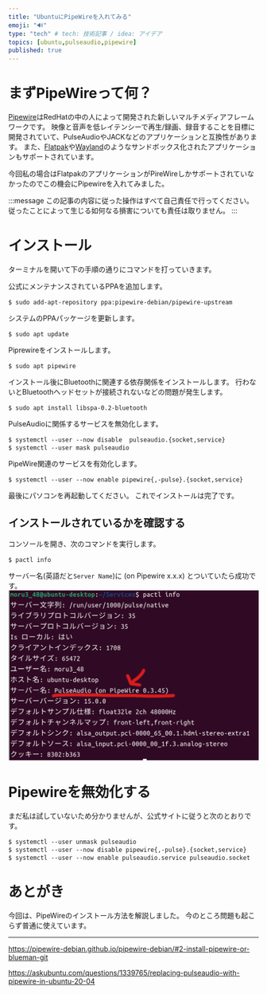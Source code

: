 ```yaml
---
title: "UbuntuにPipeWireを入れてみる"
emoji: "🔊"
type: "tech" # tech: 技術記事 / idea: アイデア
topics: [ubuntu,pulseaudio,pipewire]
published: true
---
```

# まずPipeWireって何？
[Pipewire](https://pipewire.org/)はRedHatの中の人によって開発された新しいマルチメディアフレームワークです。
映像と音声を低レイテンシーで再生/録画、録音することを目標に開発されていて、PulseAudioやJACKなどのアプリケーションと互換性があります。
また、[Flatpak](https://flatpak.org/)や[Wayland](https://wayland.freedesktop.org/)のようなサンドボックス化されたアプリケーションもサポートされています。

今回私の場合はFlatpakのアプリケーションがPireWireしかサポートされていなかったのでこの機会にPipewireを入れてみました。

:::message
この記事の内容に従った操作はすべて自己責任で行ってください。
従ったことによって生じる如何なる損害についても責任は取りません。
:::

# インストール
ターミナルを開いて下の手順の通りにコマンドを打っていきます。

公式にメンテナンスされているPPAを追加します。
```shell
$ sudo add-apt-repository ppa:pipewire-debian/pipewire-upstream
```
システムのPPAパッケージを更新します。
```shell
$ sudo apt update
```
Piprewireをインストールします。
```shell
$ sudo apt pipewire
```
インストール後にBluetoothに関連する依存関係をインストールします。
行わないとBluetoothヘッドセットが接続されないなどの問題が発生します。
```shell
$ sudo apt install libspa-0.2-bluetooth
```
PulseAudioに関係するサービスを無効化します。
```shell
$ systemctl --user --now disable  pulseaudio.{socket,service}
$ systemctl --user mask pulseaudio
```
PipeWire関連のサービスを有効化します。
```shell
$ systemctl --user --now enable pipewire{,-pulse}.{socket,service}
```
最後にパソコンを再起動してください。
これでインストールは完了です。

## インストールされているかを確認する
コンソールを開き、次のコマンドを実行します。
```shell
$ pactl info
```
サーバー名(英語だと`Server Name`)に (on Pipewire x.x.x) とついていたら成功です。
![](/images/e50c4ef9b0a5c8/console1.png)

# Pipewireを無効化する
まだ私は試していないため分かりませんが、公式サイトに従うと次のとおりです。
```shell
$ systemctl --user unmask pulseaudio
$ systemctl --user --now disable pipewire{,-pulse}.{socket,service}    
$ systemctl --user --now enable pulseaudio.service pulseaudio.socket
```

# あとがき
今回は、PipeWireのインストール方法を解説しました。
今のところ問題も起こらず普通に使えています。

-----

https://pipewire-debian.github.io/pipewire-debian/#2-install-pipewire-or-blueman-git

https://askubuntu.com/questions/1339765/replacing-pulseaudio-with-pipewire-in-ubuntu-20-04
